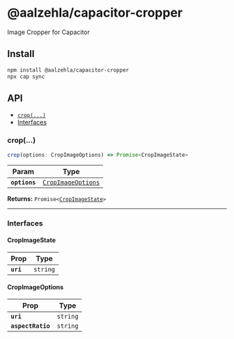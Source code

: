 # @aalzehla/capacitor-cropper

Image Cropper for Capacitor

## Install

```bash
npm install @aalzehla/capacitor-cropper
npx cap sync
```

## API

<docgen-index>

* [`crop(...)`](#crop)
* [Interfaces](#interfaces)

</docgen-index>

<docgen-api>
<!--Update the source file JSDoc comments and rerun docgen to update the docs below-->

### crop(...)

```typescript
crop(options: CropImageOptions) => Promise<CropImageState>
```

| Param         | Type                                                          |
| ------------- | ------------------------------------------------------------- |
| **`options`** | <code><a href="#cropimageoptions">CropImageOptions</a></code> |

**Returns:** <code>Promise&lt;<a href="#cropimagestate">CropImageState</a>&gt;</code>

--------------------


### Interfaces


#### CropImageState

| Prop      | Type                |
| --------- | ------------------- |
| **`uri`** | <code>string</code> |


#### CropImageOptions

| Prop              | Type                |
| ----------------- | ------------------- |
| **`uri`**         | <code>string</code> |
| **`aspectRatio`** | <code>string</code> |

</docgen-api>
